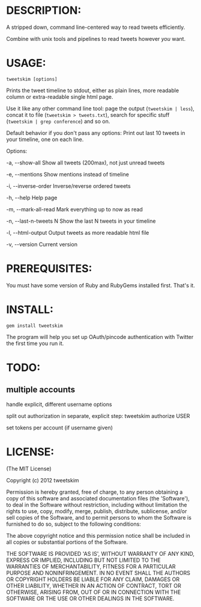 
DESCRIPTION:
===========

A stripped down, command line-centered way to read tweets
efficiently.

Combine with unix tools and pipelines to read tweets
however *you* want.


USAGE:
======

`tweetskim [options]`

Prints the tweet timeline to stdout, either as plain lines, more readable column
or extra-readable single html page.

Use it like any other command line tool: page the output (`tweetskim |
less`), concat it to file (`tweetskim > tweets.txt`), search for specific stuff (`tweetskim | grep conference`) and so on.

Default behavior if you don't pass any options: Print out last 10
tweets in your timeline, one on each line.

Options:

-a, --show-all                   Show all tweets (200max), not just unread tweets

-e, --mentions                   Show mentions instead of timeline

-i, --inverse-order              Inverse/reverse ordered tweets

-h, --help                       Help page

-m, --mark-all-read              Mark everything up to now as read

-n, --last-n-tweets N            Show the last N tweets in your timeline

-l, --html-output                Output tweets as more readable html file

-v, --version                    Current version


PREREQUISITES:
==============

You must have some version of Ruby and RubyGems installed first. That's it.


INSTALL:
========

`gem install tweetskim`

The program will help you set up OAuth/pincode authentication with Twitter
the first time you run it.


TODO:
=====


multiple accounts
------

handle explicit, different username options

split out authorization in separate, explicit step: tweetskim authorize USER

set tokens per account (if username given)


LICENSE:
========

(The MIT License)

Copyright (c) 2012 tweetskim

Permission is hereby granted, free of charge, to any person obtaining
a copy of this software and associated documentation files (the
'Software'), to deal in the Software without restriction, including
without limitation the rights to use, copy, modify, merge, publish,
distribute, sublicense, and/or sell copies of the Software, and to
permit persons to whom the Software is furnished to do so, subject to
the following conditions:

The above copyright notice and this permission notice shall be
included in all copies or substantial portions of the Software.

THE SOFTWARE IS PROVIDED 'AS IS', WITHOUT WARRANTY OF ANY KIND,
EXPRESS OR IMPLIED, INCLUDING BUT NOT LIMITED TO THE WARRANTIES OF
MERCHANTABILITY, FITNESS FOR A PARTICULAR PURPOSE AND NONINFRINGEMENT.
IN NO EVENT SHALL THE AUTHORS OR COPYRIGHT HOLDERS BE LIABLE FOR ANY
CLAIM, DAMAGES OR OTHER LIABILITY, WHETHER IN AN ACTION OF CONTRACT,
TORT OR OTHERWISE, ARISING FROM, OUT OF OR IN CONNECTION WITH THE
SOFTWARE OR THE USE OR OTHER DEALINGS IN THE SOFTWARE.
